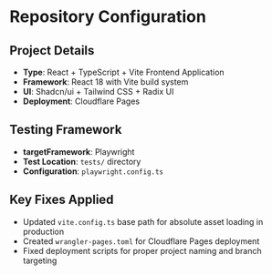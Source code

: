 # Repository Configuration

## Project Details
- **Type**: React + TypeScript + Vite Frontend Application
- **Framework**: React 18 with Vite build system
- **UI**: Shadcn/ui + Tailwind CSS + Radix UI
- **Deployment**: Cloudflare Pages

## Testing Framework
- **targetFramework**: Playwright
- **Test Location**: `tests/` directory
- **Configuration**: `playwright.config.ts`

## Key Fixes Applied
- Updated `vite.config.ts` base path for absolute asset loading in production
- Created `wrangler-pages.toml` for Cloudflare Pages deployment
- Fixed deployment scripts for proper project naming and branch targeting